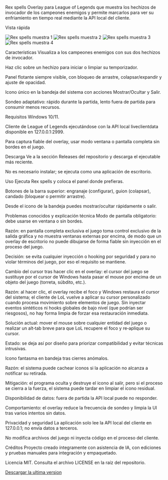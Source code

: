 Rex spells
Overlay para League of Legends que muestra los hechizos de invocador de los campeones enemigos y permite marcarlos para ver su enfriamiento en tiempo real mediante la API local del cliente.

Vista rápida

![Rex spells muestra 1](https://github.com/user-attachments/assets/766d7521-3383-44a9-b2f1-29d39059d07a)
![Rex spells muestra 2](https://github.com/user-attachments/assets/d009137f-c8d9-42c9-900b-49e96c1a7d0c)
![Rex spells muestra 3](https://github.com/user-attachments/assets/76702698-92aa-4d21-b41a-4e3ca1cc997d)
![Rex spells muestra 4](https://github.com/user-attachments/assets/2be5fedd-3475-4b63-99fb-f58df139f294)

Características
Visualiza a los campeones enemigos con sus dos hechizos de invocador.

Haz clic sobre un hechizo para iniciar o limpiar su temporizador.

Panel flotante siempre visible, con bloqueo de arrastre, colapsar/expandir y ajuste de opacidad.

Icono único en la bandeja del sistema con acciones Mostrar/Ocultar y Salir.

Sondeo adaptativo: rápido durante la partida, lento fuera de partida para consumir menos recursos.

Requisitos
Windows 10/11.

Cliente de League of Legends ejecutándose con la API local liveclientdata disponible en 127.0.0.1:2999.

Para captura fiable del overlay, usar modo ventana o pantalla completa sin bordes en el juego.

Descarga
Ve a la sección Releases del repositorio y descarga el ejecutable más reciente.

No es necesario instalar; se ejecuta como una aplicación de escritorio.

Uso
Ejecuta Rex spells y coloca el panel donde prefieras.

Botones de la barra superior: engranaje (configurar), guion (colapsar), candado (bloquear o permitir arrastre).

Desde el icono de la bandeja puedes mostrar/ocultar rápidamente o salir.

Problemas conocidos y explicación técnica
Modo de pantalla obligatorio: debe usarse en ventana o sin bordes.

Razón: en pantalla completa exclusiva el juego toma control exclusivo de la salida gráfica y no muestra ventanas externas por encima, de modo que un overlay de escritorio no puede dibujarse de forma fiable sin inyección en el proceso del juego.

Decisión: se evita cualquier inyección o hooking por seguridad y para no violar términos del juego, por eso el requisito se mantiene.

Cambio del cursor tras hacer clic en el overlay: el cursor del juego se sustituye por el cursor de Windows hasta pasar el mouse por encima de un objeto del juego (torreta, súbdito, etc.).

Razón: al hacer clic, el overlay recibe el foco y Windows restaura el cursor del sistema; el cliente de LoL vuelve a aplicar su cursor personalizado cuando procesa movimiento sobre elementos de juego. Sin inyectar eventos sintéticos ni hooks globales de bajo nivel (que podrían ser riesgosos), no hay forma limpia de forzar esa restauración inmediata.

Solución actual: mover el mouse sobre cualquier entidad del juego o realizar un alt‑tab breve para que LoL recupere el foco y re‑aplique su cursor.

Estado: se deja así por diseño para priorizar compatibilidad y evitar técnicas intrusivas.

Icono fantasma en bandeja tras cierres anómalos.

Razón: el sistema puede cachear iconos si la aplicación no alcanza a notificar su retirada.

Mitigación: el programa oculta y destruye el icono al salir, pero si el proceso se cierra a la fuerza, el sistema puede tardar en limpiar el icono residual.

Disponibilidad de datos: fuera de partida la API local puede no responder.

Comportamiento: el overlay reduce la frecuencia de sondeo y limpia la UI tras varios intentos sin datos.

Privacidad y seguridad
La aplicación solo lee la API local del cliente en 127.0.0.1; no envía datos a terceros.

No modifica archivos del juego ni inyecta código en el proceso del cliente.

Créditos
Proyecto creado íntegramente con asistencia de IA, con ediciones y pruebas manuales para integración y empaquetado.

Licencia
MIT. Consulta el archivo LICENSE en la raíz del repositorio.


[Descargar la ultima version](https://github.com/azulejo1237/rex-spells/releases/download/v1.0.0/Rex.spells.exe)
